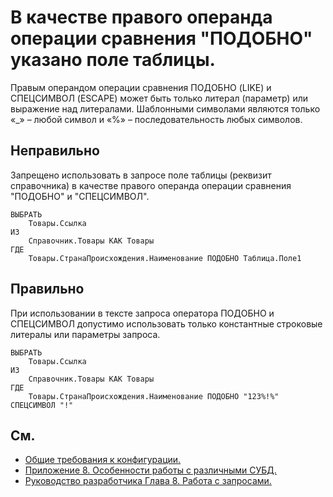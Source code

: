 # В качестве правого операнда операции сравнения "ПОДОБНО" указано поле таблицы.

Правым операндом операции сравнения ПОДОБНО (LIKE) и СПЕЦСИМВОЛ (ESCAPE) может быть только литерал (параметр) или выражение над литералами. Шаблонными символами являются только «_» – любой символ и «%» – последовательность любых символов.

## Неправильно

Запрещено использовать в запросе поле таблицы (реквизит справочника) в качестве правого операнда операции сравнения "ПОДОБНО" и "СПЕЦСИМВОЛ".

```bsl
ВЫБРАТЬ
    Товары.Ссылка
ИЗ
    Справочник.Товары КАК Товары
ГДЕ
    Товары.СтранаПроисхождения.Наименование ПОДОБНО Таблица.Поле1
```

## Правильно

При использовании в тексте запроса оператора ПОДОБНО и СПЕЦСИМВОЛ допустимо использовать только константные строковые литералы или параметры запроса.

```bsl
ВЫБРАТЬ
    Товары.Ссылка
ИЗ
    Справочник.Товары КАК Товары
ГДЕ
    Товары.СтранаПроисхождения.Наименование ПОДОБНО "123%!%" СПЕЦСИМВОЛ "!"
```

## См.

- [Общие требования к конфигурации.](https://its.1c.ru/db/v8std#content:467:hdoc)
- [Приложение 8. Особенности работы с различными СУБД.](http://its.1c.ru/db/v83doc#bookmark:dev:TI000001285)
- [Руководство разработчика Глава 8. Работа с запросами.](https://its.1c.ru/db/v8318doc#bookmark:dev:TI000000506)
